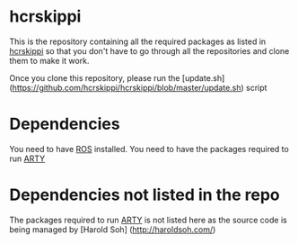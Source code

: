 hcrskippi
=========
This is the repository containing all the required packages as listed in [hcrskippi](https://github.com/hcrskippi) so that
you don't have to go through all the repositories and clone them to make it work.

Once you clone this repository, please run the [update.sh] (https://github.com/hcrskippi/hcrskippi/blob/master/update.sh) script

Dependencies
============
You need to have [ROS](http://www.ros.org/wiki/) installed.
You need to have the packages required to run [ARTY](http://haroldsoh.com/category/arty/)

Dependencies not listed in the repo
===================================
The packages required to run [ARTY](http://haroldsoh.com/category/arty/) is not listed here as the source code is being managed by [Harold Soh] (http://haroldsoh.com/)
